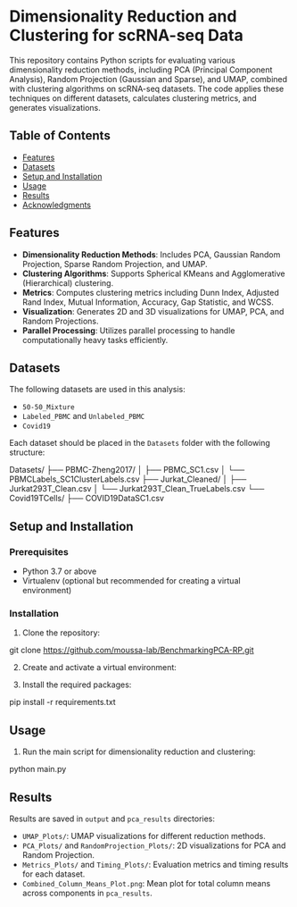 # Dimensionality Reduction and Clustering for scRNA-seq Data

This repository contains Python scripts for evaluating various dimensionality reduction methods, including PCA (Principal Component Analysis), Random Projection (Gaussian and Sparse), and UMAP, combined with clustering algorithms on scRNA-seq datasets. The code applies these techniques on different datasets, calculates clustering metrics, and generates visualizations.

## Table of Contents
- [Features](#features)
- [Datasets](#datasets)
- [Setup and Installation](#setup-and-installation)
- [Usage](#usage)
- [Results](#results)
- [Acknowledgments](#acknowledgments)

## Features

- **Dimensionality Reduction Methods**: Includes PCA, Gaussian Random Projection, Sparse Random Projection, and UMAP.
- **Clustering Algorithms**: Supports Spherical KMeans and Agglomerative (Hierarchical) clustering.
- **Metrics**: Computes clustering metrics including Dunn Index, Adjusted Rand Index, Mutual Information, Accuracy, Gap Statistic, and WCSS.
- **Visualization**: Generates 2D and 3D visualizations for UMAP, PCA, and Random Projections.
- **Parallel Processing**: Utilizes parallel processing to handle computationally heavy tasks efficiently.

## Datasets

The following datasets are used in this analysis:
- `50-50_Mixture`
- `Labeled_PBMC` and `Unlabeled_PBMC`
- `Covid19`

Each dataset should be placed in the `Datasets` folder with the following structure:

Datasets/
    ├── PBMC-Zheng2017/
    │   ├── PBMC_SC1.csv
    │   └── PBMCLabels_SC1ClusterLabels.csv
    ├── Jurkat_Cleaned/
    │   ├── Jurkat293T_Clean.csv
    │   └── Jurkat293T_Clean_TrueLabels.csv
    └── Covid19TCells/
        ├── COVID19DataSC1.csv

## Setup and Installation

### Prerequisites

- Python 3.7 or above
- Virtualenv (optional but recommended for creating a virtual environment)

### Installation

1. Clone the repository:

git clone https://github.com/moussa-lab/BenchmarkingPCA-RP.git

2. Create and activate a virtual environment:

3. Install the required packages:

pip install -r requirements.txt

## Usage

1. Run the main script for dimensionality reduction and clustering:

python main.py

## Results

Results are saved in `output` and `pca_results` directories:
- `UMAP_Plots/`: UMAP visualizations for different reduction methods.
- `PCA_Plots/` and `RandomProjection_Plots/`: 2D visualizations for PCA and Random Projection.
- `Metrics_Plots/` and `Timing_Plots/`: Evaluation metrics and timing results for each dataset.
- `Combined_Column_Means_Plot.png`: Mean plot for total column means across components in `pca_results`.

